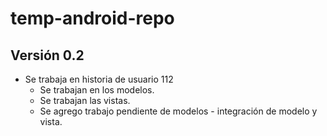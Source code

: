 # temp-android-repo

## Versión 0.2

- Se trabaja en historia de usuario 112
    - Se trabajan en los modelos.
    - Se trabajan las vistas.
    - Se agrego trabajo pendiente de modelos - integración de modelo y vista.